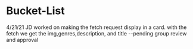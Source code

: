 # Bucket-List
4/21/21 JD
worked on making the fetch request display in a card.
with the  fetch we get the img,genres,description, and title
--pending group review and approval
